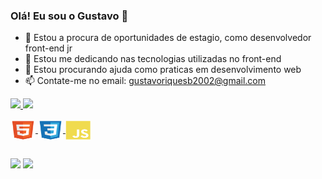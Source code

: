 ### Olá! Eu sou o Gustavo 👋

- 🔭 Estou a procura de oportunidades de estagio, como desenvolvedor front-end jr
- 🌱 Estou me dedicando nas tecnologias utilizadas no front-end
- 🤔 Estou procurando ajuda como praticas em desenvolvimento web
- 📫 Contate-me no email: gustavoriquesb2002@gmail.com

<div>
  <a href="https://github.com/gustavoshr">
  <img height="180em" src="https://github-readme-stats.vercel.app/api?username=gustavoshr&show_icons=true&theme=dracula&include_all_commits=true&count_private=true"/>
  <img height="180em" src="https://github-readme-stats.vercel.app/api/top-langs/?username=gustavoshr&layout-compact-langs_count=16&theme=dracula"/>
  </div>
  
  <div style="display: inline_block"><br>
  <img align="center" alt="Gustavo-HTML" height="30" width="40" src="https://raw.githubusercontent.com/devicons/devicon/master/icons/html5/html5-original.svg"> 
  <img align="center" alt="Gustavo-CSS" height="30" width="40" src="https://raw.githubusercontent.com/devicons/devicon/master/icons/css3/css3-original.svg">
  <img align="center" alt="Gustavo-Js" height="30" width="40" src="https://raw.githubusercontent.com/devicons/devicon/master/icons/javascript/javascript-plain.svg">
 </div>                          
  
  ##
  
  <div>
    <a href="https://www.instagram.com/gustavoshr_/" target="__blank"><img src="https://img.shields.io/badge/Instagram-E4405F?style=for-the-badge&logo=instagram&logoColor=whitetarget="__blank"></a>
    <a href="https://www.linkedin.com/in/gustavo-henrique-628974203" target="__blank"><img src=https://img.shields.io/badge/LinkedIn-0077B5?style=for-the-badge&logo=linkedin&logoColor=white target="__blank"></a>
    
                                                                            
  </div>
